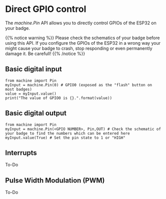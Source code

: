 # Direct GPIO control

The *machine.Pin* API allows you to directly control GPIOs of the ESP32 on your badge.

{{% notice warning %}}
Please check the schematics of your badge before using this API. If you configure the GPIOs of the ESP32 in a wrong way your might cause your badge to crash, stop responding or even permanently damage it.
Be carefull!
{{% /notice %}}

## Basic digital input

```
from machine import Pin
myInput = machine.Pin(0) # GPIO0 (exposed as the "flash" button on most badges)
value = myInput.value()
print("The value of GPIO0 is {}.".format(value))
```

## Basic digital output

```
from machine import Pin
myInput = machine.Pin(<GPIO NUMBER>, Pin,OUT) # Check the schematic of your badge to find the numbers which can be entered here
myInput.value(True) # Set the pin state to 1 or "HIGH"
```

## Interrupts

To-Do

## Pulse Width Modulation (PWM)

To-Do
